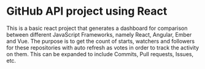 # GitHub API project using React

This is a basic react project that generates a dashboard for comparison between different JavaScript Frameworks, namely React, Angular, Ember and Vue. The purpose is to get the count of starts, watchers and followers for these repositories with auto refresh as votes in order to track the activity on them. This can be expanded to include Commits, Pull requests, Issues, etc.
